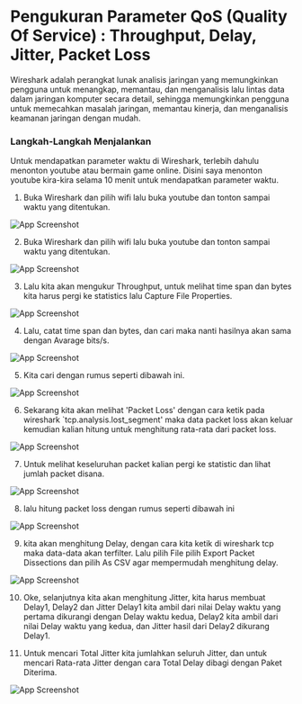 # Pengukuran Parameter QoS (Quality Of Service) : Throughput, Delay, Jitter, Packet Loss

Wireshark adalah perangkat lunak analisis jaringan yang memungkinkan pengguna untuk menangkap, memantau, dan menganalisis lalu lintas data dalam jaringan komputer secara detail, sehingga memungkinkan pengguna untuk memecahkan masalah jaringan, memantau kinerja, dan menganalisis keamanan jaringan dengan mudah.

### Langkah-Langkah Menjalankan

Untuk mendapatkan parameter waktu di Wireshark, terlebih dahulu menonton youtube atau bermain game online. Disini saya menonton youtube kira-kira selama 10 menit untuk mendapatkan parameter waktu.

1. Buka Wireshark dan pilih wifi lalu buka youtube dan tonton sampai waktu yang ditentukan.

![App Screenshot](/Image/1.%20Buka%20Wireshark%20dan%20pilih%20wifi.png)

2. Buka Wireshark dan pilih wifi lalu buka youtube dan tonton sampai waktu yang ditentukan.

![App Screenshot](/Image/2.%20Data%20parameter.png)

3. Lalu kita akan mengukur Throughput, untuk melihat time span dan bytes kita harus pergi ke statistics lalu Capture File Properties.

![App Screenshot](/Image/3.%20Pilih%20Capture%20File%20Properties.jpg)

4. Lalu, catat time span dan bytes, dan cari maka nanti hasilnya akan sama dengan Avarage bits/s.

![App Screenshot](/Image/4.%20time%20span%20dan%20bytes.png)

5. Kita cari dengan rumus seperti dibawah ini.

![App Screenshot](/Image/5.%20Rumus%20Throughput.png)

6. Sekarang kita akan melihat 'Packet Loss' dengan cara ketik pada wireshark `tcp.analysis.lost_segment' maka data packet loss akan keluar kemudian kalian hitung untuk menghitung rata-rata dari packet loss.

![App Screenshot](/Image/6.%20tcp.analysis.lost_segment.png)

7. Untuk melihat keseluruhan packet kalian pergi ke statistic dan lihat jumlah packet disana.

![App Screenshot](/Image/packets.png)

8. lalu hitung packet loss dengan rumus seperti dibawah ini

![App Screenshot](/Image/packtess%20loss.png)

9. kita akan menghitung Delay, dengan cara kita ketik di wireshark tcp maka data-data akan terfilter. Lalu pilih File pilih Export Packet Dissections dan pilih As CSV agar mempermudah menghitung delay.

![App Screenshot](/Image/export%20ke%20excel.jpg)

10. Oke, selanjutnya kita akan menghitung Jitter, kita harus membuat Delay1, Delay2 dan Jitter Delay1 kita ambil dari nilai Delay waktu yang pertama dikurangi dengan Delay waktu kedua, Delay2 kita ambil dari nilai Delay waktu yang kedua, dan Jitter hasil dari Delay2 dikurang Delay1.

11. Untuk mencari Total Jitter kita jumlahkan seluruh Jitter, dan untuk mencari Rata-rata Jitter dengan cara Total Delay dibagi dengan Paket Diterima.

![App Screenshot](/Image/Terakhir.png)
